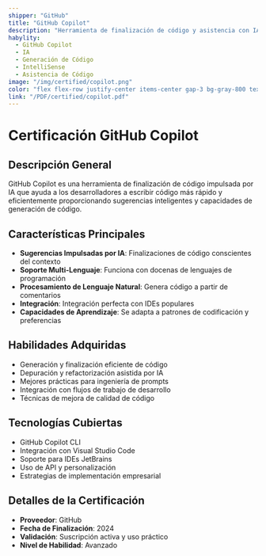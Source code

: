 ```yaml
---
shipper: "GitHub"
title: "GitHub Copilot"
description: "Herramienta de finalización de código y asistencia con IA"
habylity:
  - GitHub Copilot
  - IA
  - Generación de Código
  - IntelliSense
  - Asistencia de Código
image: "/img/certified/copilot.png"
color: "flex flex-row justify-center items-center gap-3 bg-gray-800 text-white me-2 dark:bg-gray-800 dark:text-white font-semibold text-sm px-4 py-2 rounded-md shadow-sm transition duration-800 no-underline"
link: "/PDF/certified/copilot.pdf"
---
```


# Certificación GitHub Copilot

## Descripción General
GitHub Copilot es una herramienta de finalización de código impulsada por IA que ayuda a los desarrolladores a escribir código más rápido y eficientemente proporcionando sugerencias inteligentes y capacidades de generación de código.

## Características Principales
- **Sugerencias Impulsadas por IA**: Finalizaciones de código conscientes del contexto
- **Soporte Multi-Lenguaje**: Funciona con docenas de lenguajes de programación
- **Procesamiento de Lenguaje Natural**: Genera código a partir de comentarios
- **Integración**: Integración perfecta con IDEs populares
- **Capacidades de Aprendizaje**: Se adapta a patrones de codificación y preferencias

## Habilidades Adquiridas
- Generación y finalización eficiente de código
- Depuración y refactorización asistida por IA
- Mejores prácticas para ingeniería de prompts
- Integración con flujos de trabajo de desarrollo
- Técnicas de mejora de calidad de código

## Tecnologías Cubiertas
- GitHub Copilot CLI
- Integración con Visual Studio Code
- Soporte para IDEs JetBrains
- Uso de API y personalización
- Estrategias de implementación empresarial

## Detalles de la Certificación
- **Proveedor**: GitHub
- **Fecha de Finalización**: 2024
- **Validación**: Suscripción activa y uso práctico
- **Nivel de Habilidad**: Avanzado